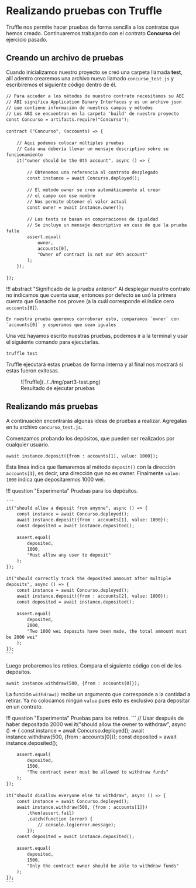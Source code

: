 # Realizando pruebas con Truffle

Truffle nos permite hacer pruebas de forma sencilla a los contratos que hemos creado. Continuaremos trabajando con el contrato **Concurso** del ejercicio pasado.

## Creando un archivo de pruebas

Cuando inicializamos nuestro proyecto se creó una carpeta llamada **test**, allí adentro crearemos una archivo nuevo llamado `concurso_test.js` y escribiremos el siguiente código dentro de él.

```
// Para acceder a los métodos de nuestro contrato necesitamos su ABI
// ABI significa Application Binary Interfaces y es un archivo json
// que contiene información de nuestros campos y métodos
// Los ABI se encuentran en la carpeta 'build' de nuestro proyecto
const Concurso = artifacts.require("Concurso");

contract ("Concurso", (accounts) => {

    // Aqui podemos colocar múltiples pruebas
    // Cada una debería llevar un mensaje descriptivo sobre su funcionamiento
	it("owner should be the 0th account", async () => {

        // Obtenemos una referencia al contrato desplegado
		const instance = await Concurso.deployed();

        // El método owner se creo automáticamente al crear 
        // el campo con ese nombre
        // Nos permite obtener el valor actual
		const owner = await instance.owner();

        // Los tests se basan en comparaciones de igualdad
        // Se incluye un mensaje descriptivo en caso de que la prueba falle
		assert.equal(
            owner, 
            accounts[0],
            "Owner of contract is not our 0th account"
        );
	});

});
```

!!! abstract "Significado de la prueba anterior"
    Al desplegar nuestro contrato no indicamos que cuenta usar, entonces por defecto se usó la primera cuenta que Ganache nos provee (a la cuál corresponde el índice cero `accounts[0]`).

    En nuestra prueba queremos corroborar esto, comparamos `owner` con `accounts[0]` y esperamos que sean iguales

Una vez hayamos escrito nuestras pruebas, podemos ir a la terminal y usar el siguiente comando para ejecutarlas.

```
truffle test
```

Truffle ejecutará estas pruebas de forma interna y al final nos mostrará si estas fueron exitosas.

<figure markdown>
  ![Truffle](../../img/part3-test.png)
  <figcaption>Resultado de ejecutar pruebas</figcaption>
</figure>

## Realizando más pruebas

A continuación encontrarás algunas ideas de pruebas a realizar. Agregalas en tu archivo `concurso_test.js`.

Comenzamos probando los depósitos, que pueden ser realizados por cualquier usuario.

```
await instance.deposit({from : accounts[1], value: 1000});
```

Esta línea indica que llamaremos al método `deposit()` con la dirección `accounts[1]`, es decir, una dirección que no es owner. Finalmente `value: 1000` indica que depositaremos 1000 wei.

!!! question "Experimenta"
    Pruebas para los depósitos.

    ```
    it("should allow a deposit from anyone", async () => {
        const instance = await Concurso.deployed();
        await instance.deposit({from : accounts[1], value: 1000});
        const deposited = await instance.deposited();

        assert.equal(
            deposited, 
            1000,
            "Must allow any user to deposit"
        );
    });

    it("should correctly track the deposited ammount after multiple deposits", async () => {
        const instance = await Concurso.deployed();
        await instance.deposit({from : accounts[2], value: 1000});
        const deposited = await instance.deposited();

        assert.equal(
            deposited, 
            2000,
            "Two 1000 wei deposits have been made, the total ammount must be 2000 wei"
        );
    });
    ```

Luego probaremos los retiros. Compara el siguiente código con el de los depósitos.

```
await instance.withdraw(500, {from : accounts[0]});
``` 

La función `withdraw()` recibe un argumento que corresponde a la cantidad a retirar. Ya no colocamos ningún `value` pues esto es exclusivo para depositar en un contrato.

!!! question "Experimenta"
    Pruebas para los retiros.
    ```
    // Usar después de haber depositado 2000 wei
    it("should allow the owner to withdraw", async () => {
		const instance = await Concurso.deployed();
		await instance.withdraw(500, {from : accounts[0]});
		const deposited = await instance.deposited();

		assert.equal(
            deposited, 
            1500,
            "The contract owner must be allowed to withdraw funds"
        );
	});

	it("should disallow everyone else to withdraw", async () => {
		const instance = await Concurso.deployed();
		await instance.withdraw(500, {from : accounts[1]})
			.then(assert.fail)
			.catch(function (error) {
				// console.log(error.message);
			});
		const deposited = await instance.deposited();

		assert.equal(
            deposited, 
            1500,
            "Only the contract owner should be able to withdraw funds"
        );
	});
    ``` 